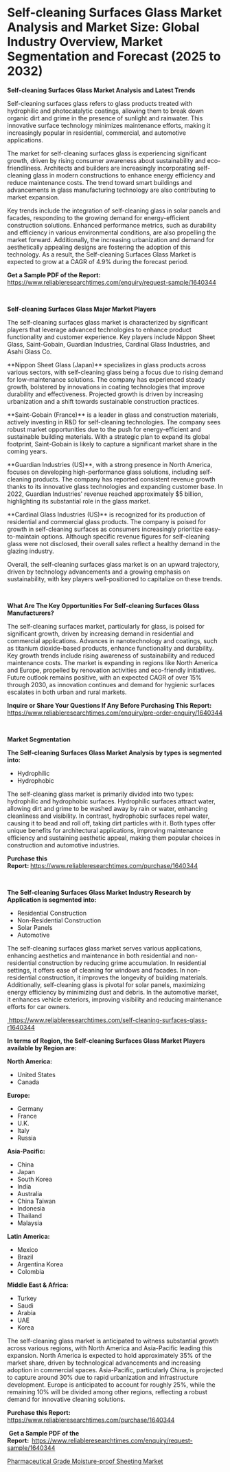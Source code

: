 <p><h1>Self-cleaning Surfaces Glass Market Analysis and Market Size: Global Industry Overview, Market Segmentation and Forecast (2025 to 2032)</h1></p><p><strong>Self-cleaning Surfaces Glass Market Analysis and Latest Trends</strong></p>
<p><p>Self-cleaning surfaces glass refers to glass products treated with hydrophilic and photocatalytic coatings, allowing them to break down organic dirt and grime in the presence of sunlight and rainwater. This innovative surface technology minimizes maintenance efforts, making it increasingly popular in residential, commercial, and automotive applications.</p><p>The market for self-cleaning surfaces glass is experiencing significant growth, driven by rising consumer awareness about sustainability and eco-friendliness. Architects and builders are increasingly incorporating self-cleaning glass in modern constructions to enhance energy efficiency and reduce maintenance costs. The trend toward smart buildings and advancements in glass manufacturing technology are also contributing to market expansion.</p><p>Key trends include the integration of self-cleaning glass in solar panels and facades, responding to the growing demand for energy-efficient construction solutions. Enhanced performance metrics, such as durability and efficiency in various environmental conditions, are also propelling the market forward. Additionally, the increasing urbanization and demand for aesthetically appealing designs are fostering the adoption of this technology. As a result, the Self-cleaning Surfaces Glass Market is expected to grow at a CAGR of 4.9% during the forecast period.</p></p>
<p><strong>Get a Sample PDF of the Report:&nbsp;</strong> <a href="https://www.reliableresearchtimes.com/enquiry/request-sample/1640344?utm_campaign=2181&utm_medium=2&utm_source=Github&utm_content=ia&utm_term=01022025&utm_id=self-cleaning-surfaces-glass">https://www.reliableresearchtimes.com/enquiry/request-sample/1640344</a></p>
<p>&nbsp;</p>
<p><strong>Self-cleaning Surfaces Glass Major Market Players</strong></p>
<p><p>The self-cleaning surfaces glass market is characterized by significant players that leverage advanced technologies to enhance product functionality and customer experience. Key players include Nippon Sheet Glass, Saint-Gobain, Guardian Industries, Cardinal Glass Industries, and Asahi Glass Co.</p><p>**Nippon Sheet Glass (Japan)** specializes in glass products across various sectors, with self-cleaning glass being a focus due to rising demand for low-maintenance solutions. The company has experienced steady growth, bolstered by innovations in coating technologies that improve durability and effectiveness. Projected growth is driven by increasing urbanization and a shift towards sustainable construction practices.</p><p>**Saint-Gobain (France)** is a leader in glass and construction materials, actively investing in R&D for self-cleaning technologies. The company sees robust market opportunities due to the push for energy-efficient and sustainable building materials. With a strategic plan to expand its global footprint, Saint-Gobain is likely to capture a significant market share in the coming years.</p><p>**Guardian Industries (US)**, with a strong presence in North America, focuses on developing high-performance glass solutions, including self-cleaning products. The company has reported consistent revenue growth thanks to its innovative glass technologies and expanding customer base. In 2022, Guardian Industries' revenue reached approximately $5 billion, highlighting its substantial role in the glass market.</p><p>**Cardinal Glass Industries (US)** is recognized for its production of residential and commercial glass products. The company is poised for growth in self-cleaning surfaces as consumers increasingly prioritize easy-to-maintain options. Although specific revenue figures for self-cleaning glass were not disclosed, their overall sales reflect a healthy demand in the glazing industry.</p><p>Overall, the self-cleaning surfaces glass market is on an upward trajectory, driven by technology advancements and a growing emphasis on sustainability, with key players well-positioned to capitalize on these trends.</p></p>
<p>&nbsp;</p>
<p><strong>What Are The Key Opportunities For Self-cleaning Surfaces Glass Manufacturers?</strong></p>
<p><p>The self-cleaning surfaces market, particularly for glass, is poised for significant growth, driven by increasing demand in residential and commercial applications. Advances in nanotechnology and coatings, such as titanium dioxide-based products, enhance functionality and durability. Key growth trends include rising awareness of sustainability and reduced maintenance costs. The market is expanding in regions like North America and Europe, propelled by renovation activities and eco-friendly initiatives. Future outlook remains positive, with an expected CAGR of over 15% through 2030, as innovation continues and demand for hygienic surfaces escalates in both urban and rural markets.</p></p>
<p><strong>Inquire or Share Your Questions If Any Before Purchasing This Report:</strong> <a href="https://www.reliableresearchtimes.com/enquiry/pre-order-enquiry/1640344?utm_campaign=2181&utm_medium=2&utm_source=Github&utm_content=ia&utm_term=01022025&utm_id=self-cleaning-surfaces-glass">https://www.reliableresearchtimes.com/enquiry/pre-order-enquiry/1640344</a></p>
<p>&nbsp;</p>
<p><strong>Market Segmentation</strong></p>
<p><strong>The Self-cleaning Surfaces Glass Market Analysis by types is segmented into:</strong></p>
<p><ul><li>Hydrophilic</li><li>Hydrophobic</li></ul></p>
<p><p>The self-cleaning glass market is primarily divided into two types: hydrophilic and hydrophobic surfaces. Hydrophilic surfaces attract water, allowing dirt and grime to be washed away by rain or water, enhancing cleanliness and visibility. In contrast, hydrophobic surfaces repel water, causing it to bead and roll off, taking dirt particles with it. Both types offer unique benefits for architectural applications, improving maintenance efficiency and sustaining aesthetic appeal, making them popular choices in construction and automotive industries.</p></p>
<p><strong>Purchase this Report:&nbsp;</strong><a href="https://www.reliableresearchtimes.com/purchase/1640344?utm_campaign=2181&utm_medium=2&utm_source=Github&utm_content=ia&utm_term=01022025&utm_id=self-cleaning-surfaces-glass">https://www.reliableresearchtimes.com/purchase/1640344</a></p>
<p>&nbsp;</p>
<p><strong>The Self-cleaning Surfaces Glass Market Industry Research by Application is segmented into:</strong></p>
<p><ul><li>Residential Construction</li><li>Non-Residential Construction</li><li>Solar Panels</li><li>Automotive</li></ul></p>
<p><p>The self-cleaning surfaces glass market serves various applications, enhancing aesthetics and maintenance in both residential and non-residential construction by reducing grime accumulation. In residential settings, it offers ease of cleaning for windows and facades. In non-residential construction, it improves the longevity of building materials. Additionally, self-cleaning glass is pivotal for solar panels, maximizing energy efficiency by minimizing dust and debris. In the automotive market, it enhances vehicle exteriors, improving visibility and reducing maintenance efforts for car owners.</p></p>
<p><a href="https://www.reliableresearchtimes.com/self-cleaning-surfaces-glass-r1640344?utm_campaign=2181&utm_medium=2&utm_source=Github&utm_content=ia&utm_term=01022025&utm_id=self-cleaning-surfaces-glass">&nbsp;https://www.reliableresearchtimes.com/self-cleaning-surfaces-glass-r1640344</a></p>
<p><strong>In terms of Region, the Self-cleaning Surfaces Glass Market Players available by Region are:</strong></p>
<p>
    <p> <strong> North America: </strong>
        <ul>
            <li>United States</li>
            <li>Canada</li>
        </ul>
        </p> 
    <p> <strong> Europe: </strong>
        <ul>
            <li>Germany</li>
            <li>France</li>
            <li>U.K.</li>
            <li>Italy</li>
            <li>Russia</li>
        </ul>
        </p> 
    <p> <strong> Asia-Pacific: </strong>
        <ul>
            <li>China</li>
            <li>Japan</li>
            <li>South Korea</li>
            <li>India</li>
            <li>Australia</li>
            <li>China Taiwan</li>
            <li>Indonesia</li>
            <li>Thailand</li>
            <li>Malaysia</li>
        </ul>
        </p> 
    <p> <strong> Latin America: </strong>
        <ul>
            <li>Mexico</li>
            <li>Brazil</li>
            <li>Argentina Korea</li>
            <li>Colombia</li>
        </ul>
        </p> 
    <p> <strong> Middle East & Africa: </strong>
        <ul>
            <li>Turkey</li>
            <li>Saudi</li>
            <li>Arabia</li>
            <li>UAE</li>
            <li>Korea</li>
        </ul>
    </p>
    </p>
<p><p>The self-cleaning glass market is anticipated to witness substantial growth across various regions, with North America and Asia-Pacific leading this expansion. North America is expected to hold approximately 35% of the market share, driven by technological advancements and increasing adoption in commercial spaces. Asia-Pacific, particularly China, is projected to capture around 30% due to rapid urbanization and infrastructure development. Europe is anticipated to account for roughly 25%, while the remaining 10% will be divided among other regions, reflecting a robust demand for innovative cleaning solutions.</p></p>
<p><strong>Purchase this Report: </strong><a href="https://www.reliableresearchtimes.com/purchase/1640344?utm_campaign=2181&utm_medium=2&utm_source=Github&utm_content=ia&utm_term=01022025&utm_id=self-cleaning-surfaces-glass">https://www.reliableresearchtimes.com/purchase/1640344</a></p>
<p>&nbsp;<strong>Get a Sample PDF of the Report:&nbsp;&nbsp;</strong><a href="https://www.reliableresearchtimes.com/enquiry/request-sample/1640344?utm_campaign=2181&utm_medium=2&utm_source=Github&utm_content=ia&utm_term=01022025&utm_id=self-cleaning-surfaces-glass">https://www.reliableresearchtimes.com/enquiry/request-sample/1640344</a></p>
<p><strong></strong></p>
<p><p><a href="https://github.com/HobertDavis43/Market-Research-Report-List-1/blob/main/pharmaceutical-grade-moisture-proof-sheeting-market.md?utm_campaign=2181&utm_medium=2&utm_source=Github&utm_content=ia&utm_term=01022025&utm_id=self-cleaning-surfaces-glass">Pharmaceutical Grade Moisture-proof Sheeting Market</a></p></p>